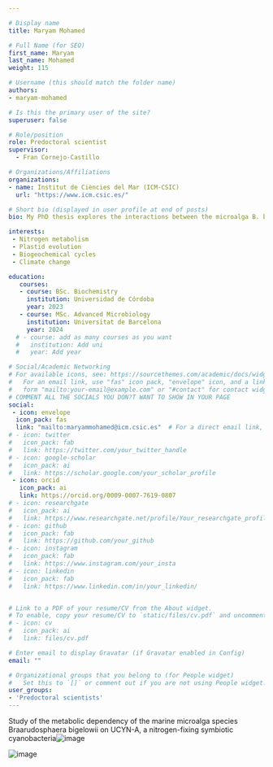 ```yaml
---

# Display name
title: Maryam Mohamed

# Full Name (for SEO)
first_name: Maryam
last_name: Mohamed
weight: 115

# Username (this should match the folder name)
authors:
- maryam-mohamed

# Is this the primary user of the site?
superuser: false

# Role/position
role: Predoctoral scientist
supervisor: 
  - Fran Cornejo-Castillo

# Organizations/Affiliations
organizations:
- name: Institut de Ciències del Mar (ICM-CSIC)
  url: "https://www.icm.csic.es/"

# Short bio (displayed in user profile at end of posts)
bio: My PhD thesis explores the interactions between the microalga B. bigelowii and its endosymbiont UCYN-A, which supplies fixed nitrogen in exchange for fixed carbon.

interests:
 - Nitrogen metabolism
 - Plastid evolution
 - Biogeochemical cycles
 - Climate change

education:
   courses:
   - course: BSc. Biochemistry
     institution: Universidad de Córdoba
     year: 2023
   - course: MSc. Advanced Microbiology
     institution: Universitat de Barcelona
     year: 2024
  # - course: add as many courses as you want
  #   institution: Add uni
  #   year: Add year

# Social/Academic Networking
# For available icons, see: https://sourcethemes.com/academic/docs/widgets/#icons
#   For an email link, use "fas" icon pack, "envelope" icon, and a link in the
#   form "mailto:your-email@example.com" or "#contact" for contact widget.
# COMMENT ALL THE SOCIALS YOU DON?T WANT TO SHOW IN YOUR PAGE
social:
 - icon: envelope
  icon_pack: fas
  link: "mailto:maryammohamed@icm.csic.es"  # For a direct email link, use "mailto:test@example.org".
# - icon: twitter
#   icon_pack: fab
#   link: https://twitter.com/your_twitter_handle
# - icon: google-scholar
#   icon_pack: ai
#   link: https://scholar.google.com/your_scholar_profile
 - icon: orcid
   icon_pack: ai
   link: https://orcid.org/0009-0007-7619-0807
# - icon: researchgate
#   icon_pack: ai
#   link: https://www.researchgate.net/profile/Your_researchgate_profile
# - icon: github
#   icon_pack: fab
#   link: https://github.com/your_github
# - icon: instagram
#   icon_pack: fab
#   link: https://www.instagram.com/your_insta
# - icon: linkedin
#   icon_pack: fab
#   link: https://www.linkedin.com/in/your_linkedin/


# Link to a PDF of your resume/CV from the About widget.
# To enable, copy your resume/CV to `static/files/cv.pdf` and uncomment the lines below.
# - icon: cv
#   icon_pack: ai
#   link: files/cv.pdf

# Enter email to display Gravatar (if Gravatar enabled in Config)
email: ""

# Organizational groups that you belong to (for People widget)
#   Set this to `[]` or comment out if you are not using People widget.
user_groups:
- 'Predoctoral scientists'
---
```

Study of the metabolic dependency of the marine microalga species Braarudosphaera bigelowii on UCYN-A, a nitrogen-fixing symbiotic cyanobacteria![image](https://github.com/user-attachments/assets/8c1f7585-047a-4c19-9bd6-d2a5198af223)

![image](https://github.com/user-attachments/assets/e396e2df-9bde-43b6-96a1-894f85d814d4)
